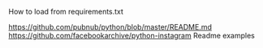 How to load from requirements.txt

https://github.com/pubnub/python/blob/master/README.md
https://github.com/facebookarchive/python-instagram
Readme examples
